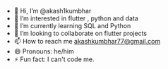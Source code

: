 - 👋 Hi, I’m @akash1kumbhar
- 👀 I’m interested in flutter , python and data
- 🌱 I’m currently learning SQL and Python
- 💞️ I’m looking to collaborate on flutter projects
- 📫 How to reach me akashkumbhar77@gmail.com
- 😄 Pronouns: he/him
- ⚡ Fun fact: I can't code me.

<!---
akash1kumbhar/akash1kumbhar is a ✨ special ✨ repository because its `README.md` (this file) appears on your GitHub profile.
You can click the Preview link to take a look at your changes.
--->
